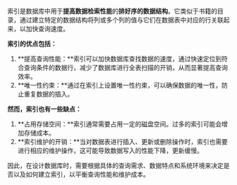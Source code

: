 索引是数据库中用于**提高数据检索性能**的**排好序的数据结构**。它类似于书籍的目录，通过建立特定的数据结构将列或多个列的值与它们在数据表中对应的行关联起来，以加快查询速度。

**索引的优点包括：**

1. **提高查询性能：**索引可以加快数据库查找数据的速度，通过快速定位到符合查询条件的数据行，减少了数据库进行全表扫描的开销，从而显著提高查询效率。
2. **唯一性约束：**通过在索引上设置唯一性约束，可以确保数据的唯一性，防止重复数据的插入。

**然而，索引也有一些缺点：**

1. **占用存储空间：**索引通常需要占用一定的磁盘空间。过多的索引可能会增加存储成本。
2. **索引维护的开销：**当对数据表进行插入、更新或删除操作时，索引也需要进行相应的维护操作，这可能导致数据写入的性能下降，更新缓慢。

因此，在设计数据库时，需要根据具体的查询需求、数据特点和系统环境来决定是否以及如何建立索引，以平衡查询性能和维护成本。
